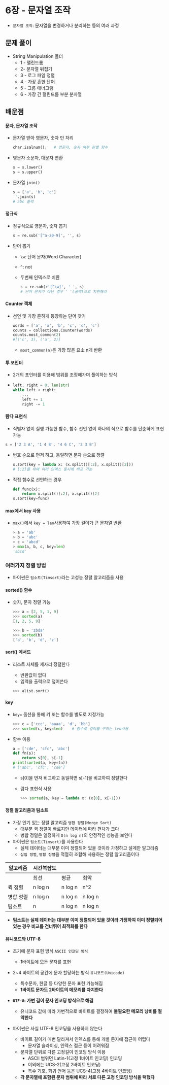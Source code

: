 # 6장 - 문자열 조작

- `문자열 조작`: 문자열을 변경하거나 분리하는 등의 여러 과정

## 문제 풀이

- String Manipulation 폴더
  - 1 - 팰린드롬
  - 2- 문자열 뒤집기
  - 3 - 로그 파일 정렬
  - 4 - 가장 흔한 단어
  - 5 - 그룹 애너그램
  - 6 - 가장 긴 팰린드롬 부분 분자열

## 배운점

#### 문자, 문자열 조작

- 문자열 받아 영문자, 숫자 만 처리

  ```python
  char.isalnum();	# 영문자, 숫자 여부 판별 함수
  ```

- 영문자 소문자, 대문자 변환

  ```python
  s = s.lower()
  s = s.upper()
  ```

- 문자열 `join()`

  ```python
  s = ['a', 'b', 'c']
  ''.join(s)
  # abc 출력
  ```

#### 정규식

- 정규식으로 영문자, 숫자 뽑기

  ```python
  s = re.sub('[^a-z0-9]', '', s)
  ```

- 단어 뽑기

  - `\w`: 단어 문자(Word Character)

  - `^`: not

  - 두번째 인덱스로 치환

    ```python
    s = re.sub(r'[^\w]', ' ', s)
    # 단어 문자가 아닌 경우 ' '(공백)으로 치환해라
    ```

#### Counter 객체

- 선언 및 가장 흔하게 등장하는 단어 찾기

  ```python
  words = ['a', 'a', 'b', 'c', 'c', 'c']
  counts = collections.Counter(words)
  counts.most_common(2)
  #[('c', 3), ('a', 2)]
  ```

  - `most_common(n)`은 가장 많은 요소 n개 반환

#### 투 포인터

- 2개의 포인터를 이용해 범위를 조정해가며 풀이하는 방식

- ```python
  left, right = 0, len(str)
  while left < right:
      ...
      left += 1
      right -= 1
  ```



#### 람다 표현식

- 식별자 없이 실행 가능한 함수, 함수 선언 없이 하나의 식으로 함수를 단순하게 표현 가능

```python
s = ['2 3 A', '1 4 B', '4 6 C', '2 3 B']
```

- 번호 순으로 먼저 하고, 동일하면 문자 순으로 정렬

  ```python
  s.sort(key = lambda x: (x.split()[:2], x.split()[2]))
  # [:2]를 하여 여러 인덱스 동시에 비교 가능
  ```

- 직접 함수로 선언하는 경우

  ```python
  def func(x):
      return x.split()[:2], x.split()[2]
  s.sort(key=func)
  ```


#### max에서 key 사용

- `max()`에서 `key = len`사용하여 가장 길이가 큰 문자열 반환

  ```python
  > a = 'ab'
  > b = 'abc'
  > c = 'abcd'
  > max(a, b, c, key=len)
  'abcd'
  ```

  



### 여러가지 정렬 방법

- 파이썬은 `팀소트(Timsort)`라는 고성능 정렬 알고리즘을 사용

#### sorted() 함수

- 숫자, 문자 정렬 가능

  ```python
  >>> a = [2, 5, 1, 9]
  >>> sorted(a)
  [1, 2, 5, 9]
  
  >>> b = 'zbda'
  >>> sorted(b)
  ['a', 'b', 'd', 'z']
  ```

#### sort() 메서드

- 리스트 자체를 제자리 정렬한다

  - 반환값이 없다
  - 입력을 출력으로 덮어쓴다

  ```python
  >>> alist.sort()
  ```

#### key

- `key=` 옵션을 통해 키 또는 함수를 별도로 지정가능

  ```python
  >>> c = ['ccc', 'aaaa', 'd', 'bb']
  >>> sorted(c, key=len)	# 함수로 길이를 구하는 len사용
  ```

- 함수 이용

  ```python
  a = ['cde', 'cfc', 'abc']
  def fn(s):
      return s[0], s[-1]
  print(sorted(a, key=fn))
  # ['abc', 'cfc', 'cde']
  ```

  - s[0]을 먼저 비교하고 동일하면 s[-1]을 비교하여 정렬한다

  - 람다 표현식 사용

    ```python
    >>> sorted(a, key = lambda x: (x[0], x[-1]))
    ```

#### 정렬 알고리즘과 팀소트

- 가장 인기 있는 정렬 알고리즘 `병합 정렬(Merge Sort)`
  - 대부분 퀵 정렬이 빠르지만 데이터에 따라 편차가 크다
  - 병합 정렬은 일정하게 `O(n log n)`의 안정적인 성능을 보인다
- 파이썬은 `팀소트(Timsort)`를 사용한다
  - 실제 데이터는 대부분 이미 정렬되어 있을 것이라 가정하고 설계한 알고리즘
  - `삽입 정렬`, `병합 정렬`을 적절히 조합해 사용하는 정렬 알고리즘이다

| 알고리즘  | 시간복잡도 |         |         |
| --------- | ---------- | ------- | ------- |
|           | 최선       | 평균    | 최악    |
| 퀵 정렬   | n log n    | n log n | n^2     |
| 병합 정렬 | n log n    | n log n | n log n |
| 팀소트    | n          | n log n | n log n |

- **팀소트는 실제 데이터는 대부분 이미 정렬되어 있을 것이라 가정하여 이미 정렬되어 있는 경우 비교를 건너뛰어 최적화를 한다**



#### 유니코드와 UTF-8

- 초기에 문자 표현 방식 `ASCII 인코딩 방식`
  - 1바이트에 모든 문자를 표현
- 2~4 바이트의 공간에 문자 할당하는 방식 `유니코드(Unicode)`
  - 특수문자, 한글 등 다양한 문자 표현 가능해짐
  - **1바이트 문자도 2바이트의 메모리를 차지한다**
- **`UTF-8`: 가변 길이 문자 인코딩 방식으로 해결**
  - 유니코드 값에 따라 가변적으로 바이트를 결정하여 **불필요한 메모리 낭비를 절약한다**

- 파이썬은 사실 UTF-8 인코딩을 사용하지 않는다
  - 바이트 길이가 매번 달라져서 인덱스를 통해 개별 문자에 접근이 어렵다
    - 문자열 슬라이싱, 인덱스 접근 등이 어려워짐
  - 문자열 단위로 다른 고정길이 인코딩 방식 이용
    - ASCII 범위면 Latin-1(고정 1바이트 인코딩) 인코딩
    - 이외에는 UCS-2(고정 2바이트 인코딩)
    - 특수 기호, 희귀 언어 등은 UCS-4(고정 4바이트 인코딩)
  - **각 문자열에 포함된 문자 범위에 따라 서로 다른 고정 인코딩 방식을 택했다**